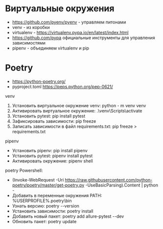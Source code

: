 # Виртуальные окружения
- https://github.com/pyenv/pyenv - управляем питонами
- venv - из коробки
- virtualenv - https://virtualenv.pypa.io/en/latest/index.html
- https://github.com/pypa официальные инструменты для управления зависимостями
- pipenv - объединяем virtualenv и pip

# Poetry
- https://python-poetry.org/
- pyproject.toml https://peps.python.org/pep-0621/

venv
1. Установить виртуальное окружение venv: python - m venv venv
2. Активировать виртуальное окружение: .\venv\Scripts\activate
3. Установить pytest: pip install pytest
4. Зафиксировать зависимости: pip freeze
5. Записать зависимости в файл requirements.txt: pip freeze > requirements.txt

pipenv
- Установить pipenv: pip install pipenv
- Установить pytest: pipenv install pytest
- Активировать окружение: pipenv shell

poetry
Powershell:
- (Invoke-WebRequest -Uri https://raw.githubusercontent.com/python-poetry/poetry/master/get-poetry.py -UseBasicParsing).Content | python -
- Добавить в переменные окружения PATH: %USERPROFILE%\.poetry\bin
- Узнать версию: poetry --version
- Установить зависимости: poetry install
- Добавить новый пакет: poetry add allure-pytest --dev
- Обновить пакет: poetry update